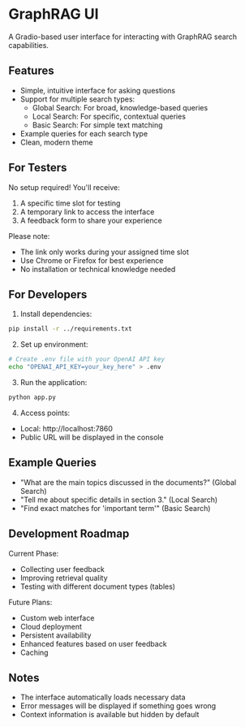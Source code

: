 # GraphRAG UI

A Gradio-based user interface for interacting with GraphRAG search capabilities.

## Features

- Simple, intuitive interface for asking questions
- Support for multiple search types:
  - Global Search: For broad, knowledge-based queries
  - Local Search: For specific, contextual queries
  - Basic Search: For simple text matching
- Example queries for each search type
- Clean, modern theme

## For Testers

No setup required! You'll receive:
1. A specific time slot for testing
2. A temporary link to access the interface
3. A feedback form to share your experience

Please note:
- The link only works during your assigned time slot
- Use Chrome or Firefox for best experience
- No installation or technical knowledge needed

## For Developers

1. Install dependencies:
```bash
pip install -r ../requirements.txt
```

2. Set up environment:
```bash
# Create .env file with your OpenAI API key
echo "OPENAI_API_KEY=your_key_here" > .env
```

3. Run the application:
```bash
python app.py
```

4. Access points:
- Local: http://localhost:7860
- Public URL will be displayed in the console

## Example Queries

- "What are the main topics discussed in the documents?" (Global Search)
- "Tell me about specific details in section 3." (Local Search)
- "Find exact matches for 'important term'" (Basic Search)

## Development Roadmap

Current Phase:
- Collecting user feedback
- Improving retrieval quality
- Testing with different document types (tables)

Future Plans:
- Custom web interface
- Cloud deployment
- Persistent availability
- Enhanced features based on user feedback
- Caching

## Notes

- The interface automatically loads necessary data
- Error messages will be displayed if something goes wrong
- Context information is available but hidden by default 